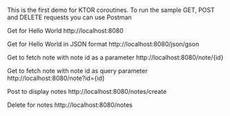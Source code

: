 This is the first demo for KTOR coroutines.
To run the sample GET, POST and DELETE requests you can use Postman

Get for Hello World
http://localhost:8080

Get for Hello World in JSON format
http://localhost:8080/json/gson

Get to fetch note with note id as a parameter
http://localhost:8080/note/{id}

Get to fetch note with note id as query parameter
http://localhost:8080/note?id={id}

Post to display notes
http://localhost:8080/notes/create

Delete for notes
http://localhost:8080/notes